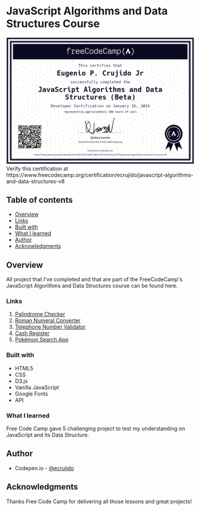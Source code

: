 # JavaScript Algorithms and Data Structures Course

<img src="EPC_FCC_JS_ALGORITHMS_&_DATA_STRUCTURES.PNG" alt="Course Certificate" width="700px"/>
Verify this certification at https://www.freecodecamp.org/certification/ecrujido/javascript-algorithms-and-data-structures-v8

## Table of contents

- [Overview](#overview)
- [Links](#links)
- [Built with](#built-with)
- [What I learned](#what-i-learned)
- [Author](#author)
- [Acknowledgments](#acknowledgments)

## Overview

All project that I've completed and that are part of the FreeCodeCamp's JavaScript Algorithms and Data Structures course can be found here.

### Links

1. [Palindrome Checker](https://github.com/ecrujido/Free_Code_Camp/tree/0eb1b6f33b88fe184b4af01897ee800411925a47/JAVASCRIPT_ALGORITHMS_%26_DATA_STRUCTURES/EPC_Palindrome_Checker) <br>
2. [Roman Numeral Converter](https://github.com/ecrujido/Free_Code_Camp/tree/656774f5e65d31e5fa176e174ef89c0da5e8b916/JAVASCRIPT_ALGORITHMS_%26_DATA_STRUCTURES/EPC_Roman_Numeral_Converter) <br>
3. [Telephone Number Validator](https://github.com/ecrujido/Free_Code_Camp/tree/656774f5e65d31e5fa176e174ef89c0da5e8b916/JAVASCRIPT_ALGORITHMS_%26_DATA_STRUCTURES/EPC_Telephone_Number_Validator) <br>
4. [Cash Register](https://github.com/ecrujido/Free_Code_Camp/tree/0eb1b6f33b88fe184b4af01897ee800411925a47/JAVASCRIPT_ALGORITHMS_%26_DATA_STRUCTURES/EPC_Cash_Register) <br>
5. [Pokémon Search App](https://github.com/ecrujido/Free_Code_Camp/tree/617ebb235ead227de4c88b63c6443ec657ade2ac/JAVASCRIPT_ALGORITHMS_%26_DATA_STRUCTURES/EPC_Pokemon_Search_App) <br>

### Built with

- HTML5
- CSS
- D3.js
- Vanilla JavaScript
- Google Fonts
- API

### What I learned

Free Code Camp gave 5 challenging project to test my understanding on JavaScript and its Data Structure.

## Author

- Codepen.io - [@ecrujido](https://codepen.io/ecrujido)

## Acknowledgments

Thanks Free Code Camp for delivering all those lessons and great projects!
